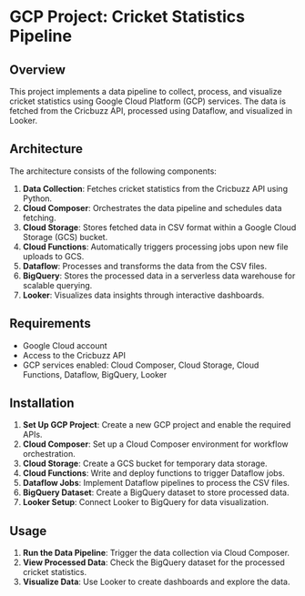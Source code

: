 # GCP Project: Cricket Statistics Pipeline

## Overview
This project implements a data pipeline to collect, process, and visualize cricket statistics using Google Cloud Platform (GCP) services. The data is fetched from the Cricbuzz API, processed using Dataflow, and visualized in Looker.

## Architecture
The architecture consists of the following components:

1. **Data Collection**: Fetches cricket statistics from the Cricbuzz API using Python.
2. **Cloud Composer**: Orchestrates the data pipeline and schedules data fetching.
3. **Cloud Storage**: Stores fetched data in CSV format within a Google Cloud Storage (GCS) bucket.
4. **Cloud Functions**: Automatically triggers processing jobs upon new file uploads to GCS.
5. **Dataflow**: Processes and transforms the data from the CSV files.
6. **BigQuery**: Stores the processed data in a serverless data warehouse for scalable querying.
7. **Looker**: Visualizes data insights through interactive dashboards.

## Requirements
- Google Cloud account
- Access to the Cricbuzz API
- GCP services enabled: Cloud Composer, Cloud Storage, Cloud Functions, Dataflow, BigQuery, Looker

## Installation
1. **Set Up GCP Project**: Create a new GCP project and enable the required APIs.
2. **Cloud Composer**: Set up a Cloud Composer environment for workflow orchestration.
3. **Cloud Storage**: Create a GCS bucket for temporary data storage.
4. **Cloud Functions**: Write and deploy functions to trigger Dataflow jobs.
5. **Dataflow Jobs**: Implement Dataflow pipelines to process the CSV files.
6. **BigQuery Dataset**: Create a BigQuery dataset to store processed data.
7. **Looker Setup**: Connect Looker to BigQuery for data visualization.

## Usage
1. **Run the Data Pipeline**: Trigger the data collection via Cloud Composer.
2. **View Processed Data**: Check the BigQuery dataset for the processed cricket statistics.
3. **Visualize Data**: Use Looker to create dashboards and explore the data.
